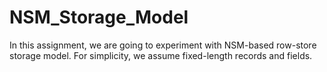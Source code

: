 # NSM_Storage_Model
In this assignment, we are going to experiment with NSM-based row-store storage model. For simplicity, we assume fixed-length records and fields.
